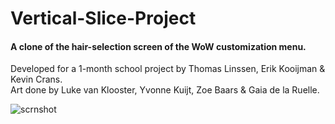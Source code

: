 # Vertical-Slice-Project
#### A clone of the hair-selection screen of the WoW customization menu.

Developed for a 1-month school project by Thomas Linssen, Erik Kooijman & Kevin Crans.<br>
Art done by Luke van Klooster, Yvonne Kuijt, Zoe Baars & Gaia de la Ruelle.

![scrnshot](https://user-images.githubusercontent.com/31830553/50213918-4c755a80-037f-11e9-9b8f-484f2fd2cdec.png)
